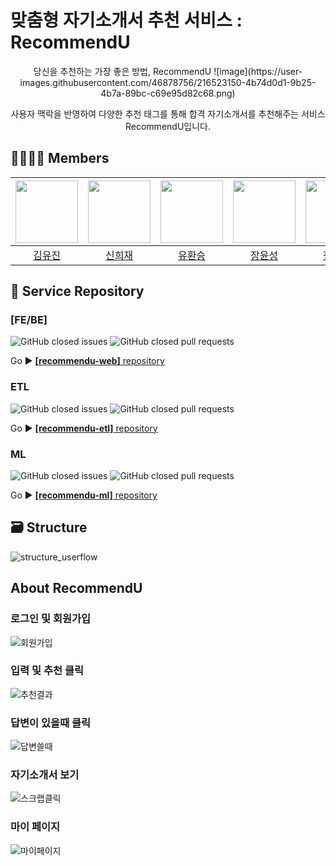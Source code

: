 # 맞춤형 자기소개서 추천 서비스 : RecommendU
<div align="center">
당신을 추천하는 가장 좋은 방법, RecommendU
![image](https://user-images.githubusercontent.com/46878756/216523150-4b74d0d1-9b25-4b7a-89bc-c69e95d82c68.png)

사용자 맥락을 반영하여 다양한 추천 태그를 통해 합격 자기소개서를 추천해주는 서비스 RecommendU입니다.
</div>

## 👨‍👨‍👧‍👦 Members
| [<img src="https://avatars.githubusercontent.com/u/63237947?v=4" width="100px">](https://github.com/hello-im-yj) | [<img src="https://avatars.githubusercontent.com/u/92855359?v=4" width="100px">](https://github.com/ssisyphuss) | [<img src="https://avatars.githubusercontent.com/u/68436158?v=4" width="100px">](https://github.com/hwanseung2) | [<img src="https://github.com/JangYunSeong.png" width="100px">](https://github.com/JangYunSeong) | [<img src="https://avatars.githubusercontent.com/u/82706646?v=4" width="100px">](https://github.com/jeongminju0815) |
| :--------------------------------------------------------------------------------------: | :----------------------------------------------------------------------------------------------: | :--------------------------------------------------------------------------------------: | :--------------------------------------------------------------------------------------: | :--------------------------------------------------------------------------------------:
|                          [김유진](https://github.com/hello-im-yj)                           |                            [신희재](https://github.com/hwanseung2)                             |                        [유환승](https://github.com/hwanseung2)                           |                          [장윤성](https://github.com/JangYunSeong)                           |                            [정민주](https://github.com/jeongminju0815) 

## 📑 Service Repository

### [FE/BE]
![GitHub closed issues](https://img.shields.io/github/issues-closed/boostcampaitech4lv23recsys1/RecommendU-web?color=6799FF)
![GitHub closed pull requests](https://img.shields.io/github/issues-pr-closed/boostcampaitech4lv23recsys1/RecommendU-web?color=6799FF)

Go ▶️ [**[recommendu-web]** repository](https://github.com/boostcampaitech4lv23recsys1/RecommendU-web)

### ETL
![GitHub closed issues](https://img.shields.io/github/issues-closed/boostcampaitech4lv23recsys1/RecommendU-etl?color=6799FF)
![GitHub closed pull requests](https://img.shields.io/github/issues-pr-closed/boostcampaitech4lv23recsys1/RecommendU-etl?color=6799FF)

Go ▶️ [**[recommendu-etl]** repository](https://github.com/boostcampaitech4lv23recsys1/RecommendU-etl)

### ML 
![GitHub closed issues](https://img.shields.io/github/issues-closed/boostcampaitech4lv23recsys1/RecommendU-ml?color=6799FF)
![GitHub closed pull requests](https://img.shields.io/github/issues-pr-closed/boostcampaitech4lv23recsys1/RecommendU-ml?color=6799FF)

Go ▶️ [**[recommendu-ml]** repository](https://github.com/boostcampaitech4lv23recsys1/RecommendU-ml)
## 🗃 Structure
![structure_userflow](https://user-images.githubusercontent.com/46878756/216823778-dda27cae-cd40-4784-a5f8-202cc0b2d25d.png)

## About RecommendU

### 로그인 및 회원가입
![회원가입](https://user-images.githubusercontent.com/46878756/217692684-0c90c911-7891-48e7-9c92-38643b7ca4a3.gif)


### 입력 및 추천 클릭
![추천결과](https://user-images.githubusercontent.com/46878756/217692726-3e6af33d-dd3d-450f-9a86-9f861ecd2dcf.gif)


### 답변이 있을때 클릭
![답변쓸때](https://user-images.githubusercontent.com/46878756/217692704-4f95e0a6-a102-4188-a894-cb4946e44e79.gif)


### 자기소개서 보기
![스크랩클릭](https://user-images.githubusercontent.com/46878756/217692711-204b09ae-05b0-46a1-be85-54def90b65b4.gif)

### 마이 페이지
![마이페이지](https://user-images.githubusercontent.com/46878756/217692694-879fcf3b-b53a-4c5f-a221-751953baa151.gif)





